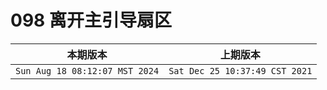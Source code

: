 # 098 离开主引导扇区

|本期版本| 上期版本
|:---:|:---:
`Sun Aug 18 08:12:07 MST 2024` | `Sat Dec 25 10:37:49 CST 2021`